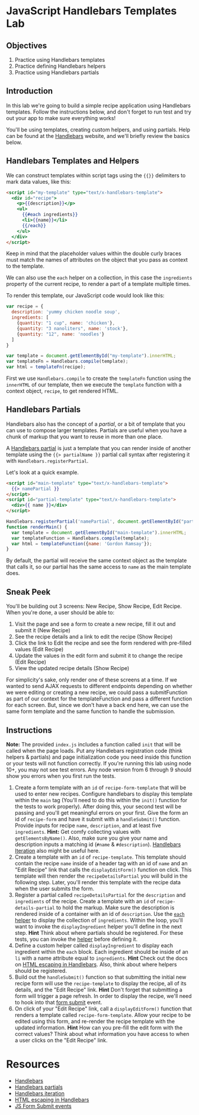 # JavaScript Handlebars Templates Lab

## Objectives

1. Practice using Handlebars templates
2. Practice defining Handlebars helpers
3. Practice using Handlebars partials

## Introduction

In this lab we're going to build a simple recipe application using Handlebars templates. Follow the instructions below, and don't forget to run test and try out your app to make sure everything works!

You'll be using templates, creating custom helpers, and using partials. Help can be found at the [Handlebars](http://handlebarsjs.com) website, and we'll briefly review the basics below.

## Handlebars Templates and Helpers

We can construct templates within script tags using the `{{}}` delimiters to mark data values, like this:

```html
<script id="my-template" type="text/x-handlebars-template">
  <div id="recipe">
    <p>{{description}}</p>
    <ul>
      {{#each ingredients}}
      <li>{{name}}</li>
      {{/each}}
    </ul>
  </div>
</script>
```

Keep in mind that the placeholder values within the double curly braces must match the names of attributes on the object that you pass as context to the template.

We can also use the `each` helper on a collection, in this case the `ingredients` property of the current recipe, to render a part of a template multiple times.

To render this template, our JavaScript code would look like this:

```js
var recipe = {
  description: 'yummy chicken noodle soup',
  ingredients: [
    {quantity: "1 cup", name: 'chicken'},
    {quantity: "3 nanoliters", name: 'stock'},
    {quantity: "12", name: 'noodles'}
  ]
}

var template = document.getElementById("my-template").innerHTML;
var templateFn = Handlebars.compile(template);
var html = templateFn(recipe);
```

First we use `Handlebars.compile` to create the `templateFn` function using the `innerHTML` of our template, then we execute the `template` function with a context object, `recipe`, to get rendered HTML.

## Handlebars Partials

Handlebars also has the concept of a _partial_, or a bit of template that you can use to compose larger templates. Partials are useful when you have a chunk of markup that you want to reuse in more than one place.

A [Handlebars partial](http://handlebarsjs.com/partials.html) is just a template that you can render inside of another template using the `{{> partialName }}` partial call syntax after registering it with `Handlebars.registerPartial`.

Let's look at a quick example.

```html
<script id="main-template" type="text/x-handlebars-template">
  {{> namePartial }}
</script>
<script id="partial-template" type="text/x-handlebars-template">
  <div>{{ name }}</div>
</script>
```

```js
Handlebars.registerPartial('namePartial', document.getElementById("partial-template").innerHTML)
function renderMain() {
  var template = document.getElementById("main-template").innerHTML;
  var templateFunction = Handlebars.compile(template);
  var html = templateFunction({name: 'Gordon Ramsay'});
}
```

By default, the partial will receive the same context object as the template that calls it, so our partial has the same access to `name` as the main template does.

## Sneak Peek

You'll be building out 3 screens: New Recipe, Show Recipe, Edit Recipe. When you're done, a user should be able to:
1. Visit the page and see a form to create a new recipe, fill it out and submit it (New Recipe)
2. See the recipe details and a link to edit the recipe (Show Recipe)
3. Click the link to Edit the recipe and see the form rendered with pre-filled values (Edit Recipe)
3. Update the values in the edit form and submit it to change the recipe (Edit Recipe)
4. View the updated recipe details (Show Recipe)

For simplicity's sake, only render one of these screens at a time. If we wanted to send AJAX requests to different endpoints depending on whether we were editing or creating a new recipe, we could pass a submitFunction as part of our context for the templateFunction and pass a different function for each screen. But, since we don't have a back end here, we can use the same form template and the same function to handle the submission. 

## Instructions

**Note:** The provided `index.js` includes a function called `init` that will be called when the page loads. Put any Handlebars registration code (think helpers & partials) and page initialization code you need inside this function or your tests will not function correctly.  If you're running this lab using node 10+, you may not see test errors. Any node version from 6 through 9 should show you errors when you first run the tests.

1. Create a form template with an `id` of `recipe-form-template` that will be used to enter new recipes. Configure handlebars to display this template within the `main` tag (You'll need to do this within the `init()` function for the tests to work properly). After doing this, your second test will be passing and you'll get meaningful errors on your first. Give the form an id of `recipe-form` and have it submit with a `handleSubmit()` function. Provide inputs for recipe `name`, `description`, and at least five `ingredients`. **Hint:** Get comfy collecting values with `getElementsByName()`. Also, make sure you give your name and description inputs a matching id (`#name` & `#description`). [Handlebars Iteration](http://handlebarsjs.com/builtin_helpers.html#iteration) also might be useful here.
2. Create a template with an `id` of `recipe-template`. This template should contain the recipe `name` inside of a header tag with an id of `name` and an "Edit Recipe" link that calls the `displayEditForm()` function on click. This template will then render the `recipeDetailsPartial` you will build in the following step. Later, you'll render this template with the recipe data when the user submits the form.
3. Register a partial called `recipeDetailsPartial` for the `description` and `ingredients` of the recipe. Create a template with an `id` of `recipe-details-partial` to hold the markup. Make sure the description is rendered inside of a container with an id of `description`. Use the [`each` helper]((http://handlebarsjs.com/builtin_helpers.html#iteration)) to display the collection of `ingredients`. Within the loop, you'll want to invoke the `displayIngredient` helper you'll define in the next step. **Hint** Think about where partials should be registered. For these tests, you can invoke the [helper](http://handlebarsjs.com/#helpers) before defining it.  
4. Define a custom helper called `displayIngredient` to display each ingredient within the `each` block. Each ingredient should be inside of an `li` with a name attribute equal to `ingredients`. **Hint** Check out the docs on [HTML escaping in Handlebars](http://handlebarsjs.com/#html-escaping). Also, think about where helpers should be registered.
5. Build out the `handleSubmit()` function so that submitting the initial new recipe form will use the `recipe-template` to display the recipe, all of its details, and the "Edit Recipe" link. **Hint** Don't forget that submitting a form will trigger a page refresh. In order to display the recipe, we'll need to hook into that [form submit](https://javascript.info/forms-submit) event.
6. On click of your "Edit Recipe" link, call a `displayEditForm()` function that renders a template called `recipe-form-template`. Allow your recipe to be edited using this form, and re-render the recipe template with the updated information. **Hint** How can you pre-fill the edit form with the correct values? Think about what information you have access to when a user clicks on the "Edit Recipe" link.



# Resources

- [Handlebars](http://handlebarsjs.com)
- [Handlebars partials](http://handlebarsjs.com/partials.html)
- [Handlebars iteration](http://handlebarsjs.com/builtin_helpers.html#iteration)
- [HTML escaping in Handlebars](http://handlebarsjs.com/#html-escaping)
- [JS Form Submit events](https://javascript.info/forms-submit)